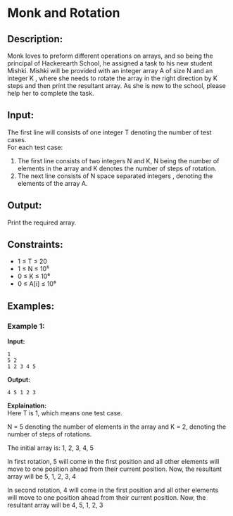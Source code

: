 # Monk and Rotation
## Description:
Monk loves to preform different operations on arrays, and so being the principal of Hackerearth School, he assigned a task to his new student Mishki. Mishki will be provided with an integer array A of size N and an integer K , where she needs to rotate the array in the right direction by K steps and then print the resultant array. As she is new to the school, please help her to complete the task.

## Input:
The first line will consists of one integer T denoting the number of test cases.  
For each test case:
1) The first line consists of two integers N and K, N being the number of elements in the array and K denotes the number of steps of rotation.
2) The next line consists of N space separated integers , denoting the elements of the array A.

## Output:
Print the required array.

## Constraints:
- 1 ≤ T ≤ 20
- 1 ≤ N ≤ 10⁵
- 0 ≤ K ≤ 10⁶
- 0 ≤ A[i] ≤ 10⁶

## Examples:
### Example 1:
**Input:**
```
1
5 2
1 2 3 4 5
```
**Output:**
```
4 5 1 2 3
```
**Explaination:**  
Here T is 1, which means one test case.

N = 5 denoting the number of elements in the array and K = 2, denoting the number of steps of rotations.

The initial array is: 1, 2, 3, 4, 5

In first rotation, 5 will come in the first position and all other elements will move to one position ahead from their current position. Now, the resultant array will be 5, 1, 2, 3, 4

In second rotation, 4 will come in the first position and all other elements will move to one position ahead from their current position. Now, the resultant array will be 4, 5, 1, 2, 3